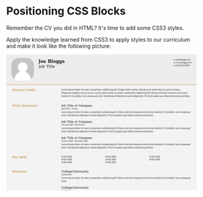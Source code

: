 # Positioning CSS Blocks

Remember the CV you did in HTML? It's time to add some CSS3 styles.

Apply the knowledge learned from CSS3 to apply styles to our curriculum and make it look like the following picture:

![](images/1.png?raw=true)
